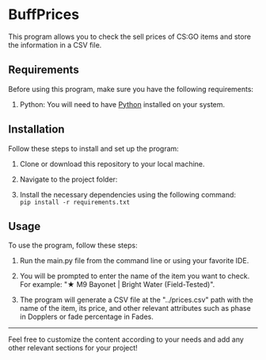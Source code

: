 # BuffPrices

This program allows you to check the sell prices of CS:GO items and store the information in a CSV file.

## Requirements

Before using this program, make sure you have the following requirements:

1. Python: You will need to have [Python](https://www.python.org/) installed on your system.

## Installation

Follow these steps to install and set up the program:

1. Clone or download this repository to your local machine.

2. Navigate to the project folder:

3. Install the necessary dependencies using the following command:</br>
`pip install -r requirements.txt`

## Usage

To use the program, follow these steps:

1. Run the main.py file from the command line or using your favorite IDE.

2. You will be prompted to enter the name of the item you want to check. For example: "★ M9 Bayonet | Bright Water (Field-Tested)".

3. The program will generate a CSV file at the "../prices.csv" path with the name of the item, its price, and other relevant attributes such as phase in Dopplers or fade percentage in Fades.


---
Feel free to customize the content according to your needs and add any other relevant sections for your project!